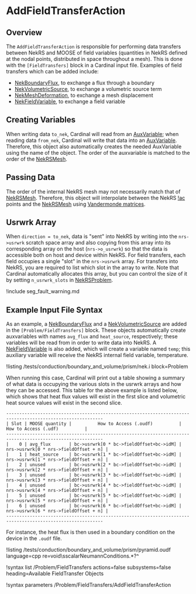 # AddFieldTransferAction

## Overview

The `AddFieldTransferAction` is responsible for performing data transfers between NekRS and MOOSE of field variables (quantities in NekRS defined at the nodal points, distributed in space throughout a mesh). This is done with the `[FieldTransfers]` block in a Cardinal input file.
Examples of field transfers which can be added include:

- [NekBoundaryFlux](NekBoundaryFlux.md), to exchange a flux through a boundary
- [NekVolumetricSource](NekVolumetricSource.md), to exchange a volumetric source term
- [NekMeshDeformation](NekMeshDeformation.md), to exchange a mesh displacement
- [NekFieldVariable](NekFieldVariable.md), to exchange a field variable

## Creating Variables

When writing data `to_nek`, Cardinal will read from an [AuxVariable](AuxVariable.md); when reading
data `from_nek`, Cardinal will write that data into an [AuxVariable](AuxVariable.md). Therefore,
this object also automatically creates the needed AuxVariable using the name of the object.
The order of the auxvariable is matched to the order of the [NekRSMesh](NekRSMesh.md).

## Passing Data

The order of the internal NekRS mesh may not necessarily match that of [NekRSMesh](NekRSMesh.md).
Therefore, this object will interpolate between the NekRS [!ac](GLL) points and the
[NekRSMesh](NekRSMesh.md) using [Vandermonde matrices](vandermonde.md).

## Usrwrk Array

When `direction = to_nek`, data is "sent" into NekRS by writing into the `nrs->usrwrk` scratch space array and also copying from this array into its corresponding array on the host (`nrs->o_usrwrk`)
so that the data is accessible both on host and device within NekRS. For field transfers,
each field occupies a single "slot" in the `nrs->usrwrk` array. For transfers into NekRS,
you are required to list which slot in the array to write. Note that Cardinal automatically
allocates this array, but you can control the size of it by setting `n_usrwrk_slots`
in [NekRSProblem](NekRSProblem.md).

!include seg_fault_warning.md

## Example Input File Syntax

As an example, a [NekBoundaryFlux](NekBoundaryFlux.md) and a [NekVolumetricSource](NekVolumetricSource.md) are added in the `[Problem/FieldTransfers]` block. These objects
automatically create auxvariables with names `avg_flux` and `heat_source`, respectively; these
variables will be read from in order to write data into NekRS.
A [NekFieldVariable](NekFieldVariable.md) is also added, which will create a variable named
`temp`; this auxiliary variable will receive the NekRS internal field variable, temperature.

!listing /tests/conduction/boundary_and_volume/prism/nek.i
  block=Problem

When running this case, Cardinal will print out a table showing a summary of what data is
occupying the various slots in the usrwrk arrays and how they can be accessed. This table
for the above example is listed below, which shows that heat flux values will exist in the
first slice and volumetric heat source values will exist in the second slice.

```
-----------------------------------------------------------------------------------------------------------
| Slot | MOOSE quantity |          How to Access (.oudf)          |         How to Access (.udf)          |
-----------------------------------------------------------------------------------------------------------
|    0 | avg_flux       | bc->usrwrk[0 * bc->fieldOffset+bc->idM] | nrs->usrwrk[0 * nrs->fieldOffset + n] |
|    1 | heat_source    | bc->usrwrk[1 * bc->fieldOffset+bc->idM] | nrs->usrwrk[1 * nrs->fieldOffset + n] |
|    2 | unused         | bc->usrwrk[2 * bc->fieldOffset+bc->idM] | nrs->usrwrk[2 * nrs->fieldOffset + n] |
|    3 | unused         | bc->usrwrk[3 * bc->fieldOffset+bc->idM] | nrs->usrwrk[3 * nrs->fieldOffset + n] |
|    4 | unused         | bc->usrwrk[4 * bc->fieldOffset+bc->idM] | nrs->usrwrk[4 * nrs->fieldOffset + n] |
|    5 | unused         | bc->usrwrk[5 * bc->fieldOffset+bc->idM] | nrs->usrwrk[5 * nrs->fieldOffset + n] |
|    6 | unused         | bc->usrwrk[6 * bc->fieldOffset+bc->idM] | nrs->usrwrk[6 * nrs->fieldOffset + n] |
-----------------------------------------------------------------------------------------------------------
```

For instance, the heat flux is then used in a boundary condition on the device in the `.oudf` file.

!listing /tests/conduction/boundary_and_volume/prism/pyramid.oudf language=cpp
  re=void\sscalarNeumannConditions.*?^


!syntax list /Problem/FieldTransfers actions=false subsystems=false heading=Available FieldTransfer Objects

!syntax parameters /Problem/FieldTransfers/AddFieldTransferAction
